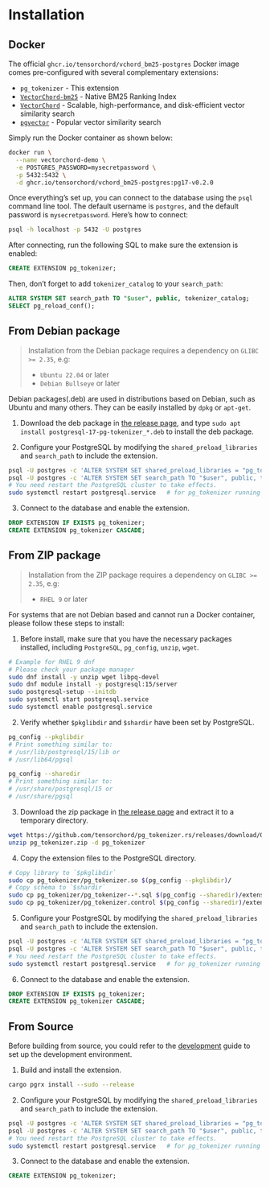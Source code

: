 # Installation

## Docker

The official `ghcr.io/tensorchord/vchord_bm25-postgres` Docker image comes pre-configured with several complementary extensions:
- `pg_tokenizer` - This extension
- [`VectorChord-bm25`](https://github.com/tensorchord/VectorChord-bm25) - Native BM25 Ranking Index
- [`VectorChord`](https://github.com/tensorchord/VectorChord) - Scalable, high-performance, and disk-efficient vector similarity search
- [`pgvector`](https://github.com/pgvector/pgvector) - Popular vector similarity search

Simply run the Docker container as shown below:

```bash
docker run \
  --name vectorchord-demo \
  -e POSTGRES_PASSWORD=mysecretpassword \
  -p 5432:5432 \
  -d ghcr.io/tensorchord/vchord_bm25-postgres:pg17-v0.2.0
```

Once everything’s set up, you can connect to the database using the `psql` command line tool. The default username is `postgres`, and the default password is `mysecretpassword`. Here’s how to connect:

```sh
psql -h localhost -p 5432 -U postgres
```

After connecting, run the following SQL to make sure the extension is enabled:

```sql
CREATE EXTENSION pg_tokenizer;
```

Then, don’t forget to add `tokenizer_catalog` to your `search_path`:

```sql
ALTER SYSTEM SET search_path TO "$user", public, tokenizer_catalog;
SELECT pg_reload_conf();
```

## From Debian package

> Installation from the Debian package requires a dependency on `GLIBC >= 2.35`, e.g:
> - `Ubuntu 22.04` or later
> - `Debian Bullseye` or later

Debian packages(.deb) are used in distributions based on Debian, such as Ubuntu and many others. They can be easily installed by `dpkg` or `apt-get`.

1. Download the deb package in [the release page](https://github.com/tensorchord/pg_tokenizer.rs/releases/latest), and type `sudo apt install postgresql-17-pg-tokenizer_*.deb` to install the deb package.

2. Configure your PostgreSQL by modifying the `shared_preload_libraries` and `search_path` to include the extension.

```sh
psql -U postgres -c 'ALTER SYSTEM SET shared_preload_libraries = "pg_tokenizer.so"'
psql -U postgres -c 'ALTER SYSTEM SET search_path TO "$user", public, tokenizer_catalog'
# You need restart the PostgreSQL cluster to take effects.
sudo systemctl restart postgresql.service   # for pg_tokenizer running with systemd
```

3. Connect to the database and enable the extension.

```sql
DROP EXTENSION IF EXISTS pg_tokenizer;
CREATE EXTENSION pg_tokenizer CASCADE;
```

## From ZIP package

> Installation from the ZIP package requires a dependency on `GLIBC >= 2.35`, e.g:
> - `RHEL 9` or later

For systems that are not Debian based and cannot run a Docker container, please follow these steps to install:

1. Before install, make sure that you have the necessary packages installed, including `PostgreSQL`, `pg_config`, `unzip`, `wget`.

```sh
# Example for RHEL 9 dnf
# Please check your package manager
sudo dnf install -y unzip wget libpq-devel
sudo dnf module install -y postgresql:15/server
sudo postgresql-setup --initdb
sudo systemctl start postgresql.service
sudo systemctl enable postgresql.service
```

2. Verify whether `$pkglibdir` and `$shardir` have been set by PostgreSQL. 

```sh
pg_config --pkglibdir
# Print something similar to:
# /usr/lib/postgresql/15/lib or
# /usr/lib64/pgsql

pg_config --sharedir
# Print something similar to:
# /usr/share/postgresql/15 or
# /usr/share/pgsql
```

3. Download the zip package in [the release page](https://github.com/tensorchord/pg_tokenizer.rs/releases/latest) and extract it to a temporary directory.

```sh
wget https://github.com/tensorchord/pg_tokenizer.rs/releases/download/0.1.0/postgresql-17-pg-tokenizer_*_x86_64-linux-gnu.zip -O pg_tokenizer.zip
unzip pg_tokenizer.zip -d pg_tokenizer
```

4. Copy the extension files to the PostgreSQL directory.

```sh
# Copy library to `$pkglibdir`
sudo cp pg_tokenizer/pg_tokenizer.so $(pg_config --pkglibdir)/
# Copy schema to `$shardir`
sudo cp pg_tokenizer/pg_tokenizer--*.sql $(pg_config --sharedir)/extension/
sudo cp pg_tokenizer/pg_tokenizer.control $(pg_config --sharedir)/extension/
```

5. Configure your PostgreSQL by modifying the `shared_preload_libraries` and `search_path` to include the extension.

```sh
psql -U postgres -c 'ALTER SYSTEM SET shared_preload_libraries = "pg_tokenizer.so"'
psql -U postgres -c 'ALTER SYSTEM SET search_path TO "$user", public, tokenizer_catalog'
# You need restart the PostgreSQL cluster to take effects.
sudo systemctl restart postgresql.service   # for pg_tokenizer running with systemd
```

6. Connect to the database and enable the extension.

```sql
DROP EXTENSION IF EXISTS pg_tokenizer;
CREATE EXTENSION pg_tokenizer CASCADE;
```


## From Source

Before building from source, you could refer to the [development](02-development.md) guide to set up the development environment.

1. Build and install the extension.

```sh
cargo pgrx install --sudo --release
```

2. Configure your PostgreSQL by modifying the `shared_preload_libraries` and `search_path` to include the extension.

```sh
psql -U postgres -c 'ALTER SYSTEM SET shared_preload_libraries = "pg_tokenizer.so"'
psql -U postgres -c 'ALTER SYSTEM SET search_path TO "$user", public, tokenizer_catalog'
# You need restart the PostgreSQL cluster to take effects.
sudo systemctl restart postgresql.service   # for pg_tokenizer running with systemd
```

3. Connect to the database and enable the extension.

```sql
CREATE EXTENSION pg_tokenizer;
```
